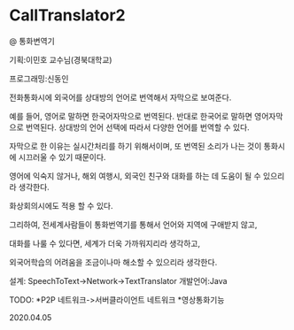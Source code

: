 # CallTranslator2

@ 통화변역기

기획:이민호 교수님(경북대학교)

프로그래밍:신동인

전화통화시에 외국어를 상대방의 언어로 번역해서 자막으로 보여준다.

예를 들어, 영어로 말하면 한국어자막으로 번역된다. 반대로 한국어로 말하면 영어자막으로 번역된다. 상대방의 언어 선택에 따라서 다양한 언어를 번역할 수 있다.

자막으로 한 이유는 실시간처리를 하기 위해서이며, 또 번역된 소리가 나는 것이 통화시에 시끄러울 수 있기 때문이다.

영어에 익숙지 않거나, 해외 여행시, 외국인 친구와 대화를 하는 데 도움이 될 수 있으리라 생각한다.

화상회의시에도 적용 할 수 있다.

그리하여, 전세계사람들이 통화번역기를 통해서 언어와 지역에 구애받지 않고,

대화를 나룰 수 있다면, 세계가 더욱 가까워지리라 생각하고,

외국어학습의 어려움을 조금이나마 해소할 수 있으리라 생각한다.

설계: SpeechToText->Network->TextTranslator
개발언어:Java

TODO:
*P2P 네트워크->서버클라이언트 네트워크
*영상통화기능

2020.04.05
